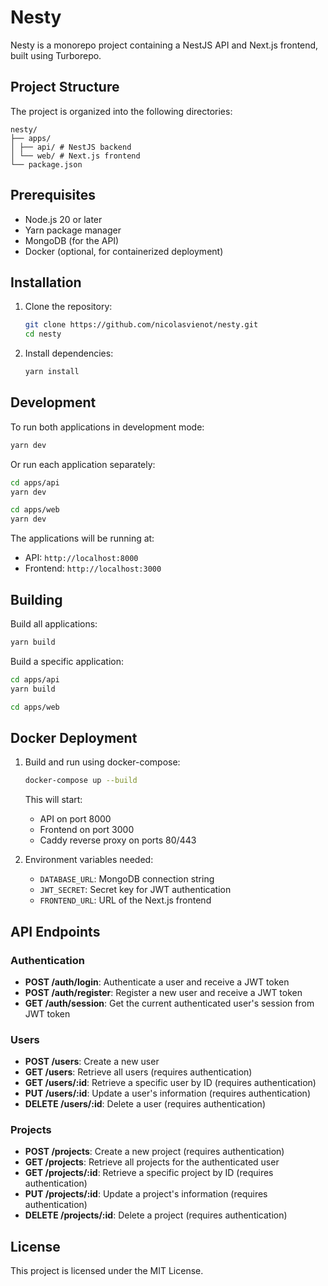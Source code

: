 # Nesty

Nesty is a monorepo project containing a NestJS API and Next.js frontend, built using Turborepo.

## Project Structure

The project is organized into the following directories:

```
nesty/
├── apps/
│ ├── api/ # NestJS backend
│ └── web/ # Next.js frontend
└── package.json
```

## Prerequisites

- Node.js 20 or later
- Yarn package manager
- MongoDB (for the API)
- Docker (optional, for containerized deployment)

## Installation

1. Clone the repository:

   ```bash
   git clone https://github.com/nicolasvienot/nesty.git
   cd nesty
   ```

2. Install dependencies:

   ```bash
   yarn install
   ```

## Development

To run both applications in development mode:

```bash
yarn dev
```

Or run each application separately:

```bash
cd apps/api
yarn dev
```

```bash
cd apps/web
yarn dev
```

The applications will be running at:

- API: `http://localhost:8000`
- Frontend: `http://localhost:3000`

## Building

Build all applications:

```bash
yarn build
```

Build a specific application:

```bash
cd apps/api
yarn build
```

```bash
cd apps/web
```

## Docker Deployment

1. Build and run using docker-compose:

   ```bash
   docker-compose up --build
   ```

   This will start:

   - API on port 8000
   - Frontend on port 3000
   - Caddy reverse proxy on ports 80/443

2. Environment variables needed:
   - `DATABASE_URL`: MongoDB connection string
   - `JWT_SECRET`: Secret key for JWT authentication
   - `FRONTEND_URL`: URL of the Next.js frontend

## API Endpoints

### Authentication

- **POST /auth/login**: Authenticate a user and receive a JWT token
- **POST /auth/register**: Register a new user and receive a JWT token
- **GET /auth/session**: Get the current authenticated user's session from JWT token

### Users

- **POST /users**: Create a new user
- **GET /users**: Retrieve all users (requires authentication)
- **GET /users/:id**: Retrieve a specific user by ID (requires authentication)
- **PUT /users/:id**: Update a user's information (requires authentication)
- **DELETE /users/:id**: Delete a user (requires authentication)

### Projects

- **POST /projects**: Create a new project (requires authentication)
- **GET /projects**: Retrieve all projects for the authenticated user
- **GET /projects/:id**: Retrieve a specific project by ID (requires authentication)
- **PUT /projects/:id**: Update a project's information (requires authentication)
- **DELETE /projects/:id**: Delete a project (requires authentication)

## License

This project is licensed under the MIT License.
